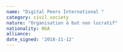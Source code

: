 ```yaml
---
name: "Digital Peers International "
category: civil_society
nature: "Organisation à but non lucratif"
nationality: NGA
alliance: 
date_signed: '2018-11-12'
---
```

    